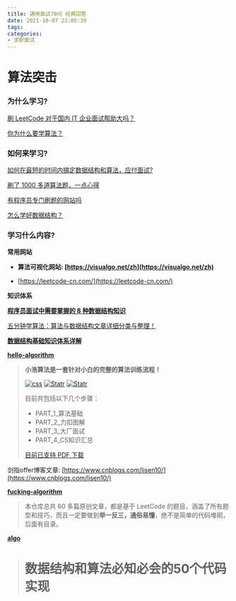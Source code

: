 ```yaml
---
title: 通用面试70问 经典回答
date: 2021-10-07 22:05:39
tags:
categories:
- 求职面试
---
```


# 算法突击



### 为什么学习?

[刷 LeetCode 对于国内 IT 企业面试帮助大吗？](https://www.zhihu.com/question/31032841/answer/663032202)

[你为什么要学算法？](https://www.zhihu.com/question/290268306/answer/495865580)

<!-- more -->

### 如何来学习?

[如何在最短的时间内搞定数据结构和算法，应付面试?](https://www.zhihu.com/question/28580777/answer/1864209518)

[刷了 1000 多道算法题，一点心得](https://zhuanlan.zhihu.com/p/371219453)

[有程序员专门刷题的网站吗](https://www.zhihu.com/question/36488823/answer/1597883016)

[怎么学好数据结构？](https://www.zhihu.com/question/19830721/answer/667233164)



### 学习什么内容?

**常用网站**

- **算法可视化网站: [https://visualgo.net/zh](https://visualgo.net/zh)**

- [https://leetcode-cn.com/](https://leetcode-cn.com/)



**知识体系**

[**程序员面试中需要掌握的 8 种数据结构知识**](https://www.zhihu.com/question/28580777/answer/530047115)

[五分钟学算法：算法与数据结构文章详细分类与整理！](https://www.cxyxiaowu.com/7072.html)

**[数据结构基础知识体系详解](https://www.pdai.tech/md/algorithm/alg-basic-overview.html)**

**[ hello-algorithm](https://github.com/geekxh/hello-algorithm)**

> **小浩算法是一套针对小白的完整的算法训练流程！**
>
> [![css](https://camo.githubusercontent.com/76dec924ef54179854bf036235132927c44566354a78979492b17e96f846934d/68747470733a2f2f7777772e6765656b78682e636f6d2f7376672f302d312d626c756576696f6c65742e737667)](https://www.geekxh.com/) [![Statr](https://camo.githubusercontent.com/ebff02a90aff05f4b20e03436b4c0b077673ea2d90ae4137175bb825487974b6/68747470733a2f2f696d672e736869656c64732e696f2f6769746875622f73746172732f6765656b78682f68656c6c6f2d616c676f726974686d2e737667)](https://github.com/haizlin/fe-interview/stargazers) [![Statr](https://camo.githubusercontent.com/6d829502dd303ddff573139c48340a9ac98765ff21a493f81a9c76e3484acae7/68747470733a2f2f7777772e6765656b78682e636f6d2f7376672f322d312d737563636573732e737667)](https://github.com/haizlin/fe-interview/stargazers)
>
> 目前共包括以下几个步骤：
>
> - PART_1_算法基础
> - PART_2_力扣图解
> - PART_3_大厂面试
> - PART_4_CS知识汇总
>
> [目前已支持 PDF 下载](https://www.geekxh.com/0.0.学习须知/03.html?3pVd)



剑指offer博客文章: [https://www.cnblogs.com/lisen10/](https://www.cnblogs.com/lisen10/)



 **[fucking-algorithm](https://github.com/labuladong/fucking-algorithm)**

> 本仓库总共 60 多篇原创文章，都是基于 LeetCode 的题目，涵盖了所有题型和技巧，而且一定要做到**举一反三，通俗易懂**，绝不是简单的代码堆砌，后面有目录。



**[ algo](https://github.com/wangzheng0822/algo)**

> # 数据结构和算法必知必会的50个代码实现